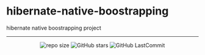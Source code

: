 # hibernate-native-boostrapping
hibernate native boostrapping project

***
</h5>
<div align="center">
  
![repo size](https://img.shields.io/github/repo-size/DewmithMihisara/hibernate-native-boostrapping?label=Repo%20Size&style=for-the-badge&labelColor=black&color=20bf6b)
![GitHub stars](https://img.shields.io/github/stars/DewmithMihisara/hibernate-native-boostrapping?&labelColor=black&color=f7b731&style=for-the-badge)
![GitHub LastCommit](https://img.shields.io/github/last-commit/DewmithMihisara/hibernate-native-boostrapping?logo=github&labelColor=black&color=d1d8e0&style=for-the-badge)

</div>
